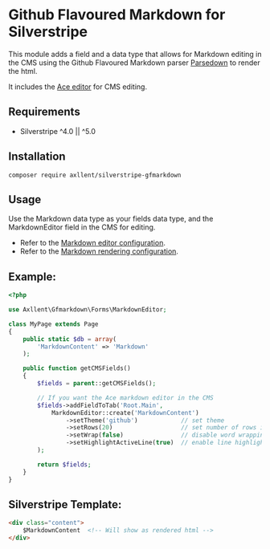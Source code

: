 # Github Flavoured Markdown for Silverstripe

This module adds a field and a data type that allows for Markdown editing in the CMS using
the Github Flavoured Markdown parser [Parsedown](http://parsedown.org/) to render the html.

It includes the [Ace editor](https://ace.c9.io/) for CMS editing.

## Requirements

* Silverstripe ^4.0 || ^5.0

## Installation

`composer require axllent/silverstripe-gfmarkdown`

## Usage

Use the Markdown data type as your fields data type, and the MarkdownEditor field in the CMS for editing.

- Refer to the [Markdown editor configuration](docs/en/Markdown-Editor.md).
- Refer to the [Markdown rendering configuration](docs/en/Markdown.md).

## Example:

```php
<?php

use Axllent\Gfmarkdown\Forms\MarkdownEditor;

class MyPage extends Page
{
    public static $db = array(
        'MarkdownContent' => 'Markdown'
    );

    public function getCMSFields()
    {
        $fields = parent::getCMSFields();

        // If you want the Ace markdown editor in the CMS
        $fields->addFieldToTab('Root.Main',
            MarkdownEditor::create('MarkdownContent')
                ->setTheme('github')            // set theme
                ->setRows(20)                   // set number of rows in CMS
                ->setWrap(false)                // disable word wrapping
                ->setHighlightActiveLine(true)  // enable line highlighting
        );

        return $fields;
    }
}
```

## Silverstripe Template:

```html
<div class="content">
    $MarkdownContent  <!-- Will show as rendered html -->
</div>
```
